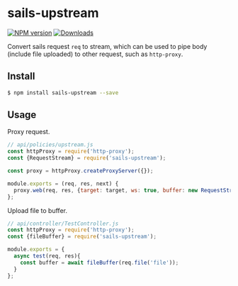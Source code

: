# sails-upstream

[![NPM version](https://img.shields.io/npm/v/sails-upstream.svg?style=flat-square)](https://www.npmjs.com/package/sails-upstream)
[![Downloads](http://img.shields.io/npm/dm/sails-upstream.svg?style=flat-square)](https://npmjs.org/package/sails-upstream)

  Convert sails request `req` to stream, which can be used to pipe body (include file uploaded) to other request,
  such as `http-proxy`.

## Install

```bash
$ npm install sails-upstream --save
```

## Usage

  Proxy request.
```js
// api/policies/upstream.js
const httpProxy = require('http-proxy');
const {RequestStream} = require('sails-upstream');

const proxy = httpProxy.createProxyServer({});

module.exports = (req, res, next) {
  proxy.web(req, res, {target: target, ws: true, buffer: new RequestStream(req)});
};
```

  Upload file to buffer.
```js
// api/controller/TestController.js
const httpProxy = require('http-proxy');
const {fileBuffer} = require('sails-upstream');

module.exports = {
  async test(req, res){
    const buffer = await fileBuffer(req.file('file'));
  }
};
```
